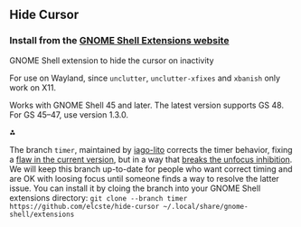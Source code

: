 ## Hide Cursor

### Install from the [GNOME Shell Extensions website](https://extensions.gnome.org/extension/6727/hide-cursor/)


GNOME Shell extension to hide the cursor on inactivity

For use on Wayland, since `unclutter`, `unclutter-xfixes` and `xbanish` only work on X11.

Works with GNOME Shell 45 and later. The latest version supports GS 48. For GS 45–47, use version 1.3.0.

<b>⁂</b>

The branch `timer`, maintained by [iago-lito](https://github.com/iago-lito) corrects the timer behavior, fixing a [flaw in the current version](https://github.com/elcste/hide-cursor/issues/1), but in a way that [breaks the unfocus inhibition](https://github.com/elcste/hide-cursor/pull/6). We will keep this branch up-to-date for people who want correct timing and are OK with loosing focus until someone finds a way to resolve the latter issue. You can install it by cloing the branch into your GNOME Shell extensions directory: `git clone --branch timer https://github.com/elcste/hide-cursor ~/.local/share/gnome-shell/extensions`

